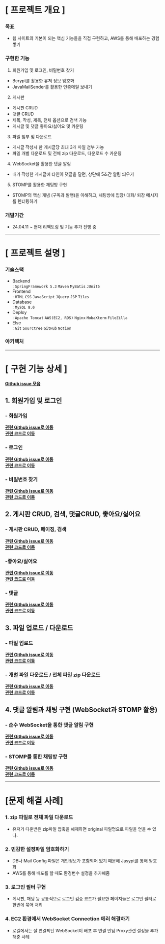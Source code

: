 # [ 프로젝트 개요 ]

### 목표
- 웹 사이트의 기본이 되는 핵심 기능들을 직접 구현하고, AWS를 통해 배포하는 경험 쌓기

### 구현한 기능
1. 회원가입 및 로그인, 비밀번호 찾기
  - Bcrypt를 활용한 유저 정보 암호화
  - JavaMailSender를 활용한 인증메일 보내기

2. 게시판 
  - 게시판 CRUD
  - 댓글 CRUD
  - 제목, 작성, 제목, 전체 옵션으로 검색 가능
  - 게시글 및 댓글 좋아요/싫어요 및 카운팅

3. 파일 첨부 및 다운로드
  - 게시글 작성시 한 게시글당 최대 3개 파일 첨부 가능
  - 파일 개별 다운로드 및 전체 zip 다운로드, 다운로드 수 카운팅

4. WebSocket을 활용한 댓글 알림
  - 내가 작성한 게시글에 타인이 댓글을 달면, 상단에 5초간 알림 띄우기

5. STOMP를 활용한 채팅방 구현
  - STOMP의 핵심 개념 (구독과 발행)을 이해하고, 
   채팅방에 입장/ 대화/ 퇴장 메시지를 렌더링하기

### 개발기간
  - 24.04.11 ~ 현재 리팩토링 및 기능 추가 진행 중

----------------

# [ 프로젝트 설명 ]

### 기술스택
- Backend  
: `SpringFramework 5.3` `Maven` `MyBatis` `JUnit5`
- Frontend  
: `HTML` `CSS` `JavaScript` `JQuery` `JSP` `Tiles`
- Database  
: `MySQL 8.0`
- Deploy  
: `Apache Tomcat` `AWS(EC2, RDS)`  `Nginx`  `MobaXterm`  `FileZilla`
- Else  
: `Git` `Sourctree` `GitHub`  `Notion`

### 아키텍처

----------------

# [ 구현 기능 상세 ]

**[Github issue 모음](https://github.com/pickylemon/2024-portfolio-2nd/issues?q=is%3Aissue+is%3Aclosed)**  

## 1. 회원가입 및 로그인
### - 회원가입
**[관련 Github issue로 이동](https://github.com/pickylemon/2024-portfolio-2nd/issues/3)**  
**[관련 코드로 이동](https://github.com/pickylemon/2024-portfolio-2nd/blob/develop/src/main/java/com/portfolio/www/auth/controller/JoinController.java)**

### - 로그인
**[관련 Github issue로 이동](https://github.com/pickylemon/2024-portfolio-2nd/issues/5)**  
**[관련 코드로 이동](https://github.com/pickylemon/2024-portfolio-2nd/blob/develop/src/main/java/com/portfolio/www/auth/controller/LoginController.java)**

### - 비밀번호 찾기
**[관련 Github issue로 이동](https://github.com/pickylemon/2024-portfolio-2nd/issues/7)**  
**[관련 코드로 이동](https://github.com/pickylemon/2024-portfolio-2nd/blob/develop/src/main/java/com/portfolio/www/auth/service/AuthCommonService.java)**

## 2. 게시판 CRUD, 검색, 댓글CRUD, 좋아요/싫어요

### - 게시판 CRUD, 페이징, 검색
**[관련 Github issue로 이동](https://github.com/pickylemon/2024-portfolio-2nd/issues/10)**  
**[관련 코드로 이동](https://github.com/pickylemon/2024-portfolio-2nd/blob/develop/src/main/java/com/portfolio/www/forum/notice/controller/NoticeController.java)**

### -좋아요/싫어요
**[관련 Github issue로 이동](https://github.com/pickylemon/2024-portfolio-2nd/issues/21)**  
**[관련 코드로 이동](https://github.com/pickylemon/2024-portfolio-2nd/blob/develop/src/main/java/com/portfolio/www/forum/notice/service/BoardService.java)**

### - 댓글
**[관련 Github issue로 이동](https://github.com/pickylemon/2024-portfolio-2nd/issues/19)**  
**[관련 코드로 이동](https://github.com/pickylemon/2024-portfolio-2nd/blob/develop/src/main/java/com/portfolio/www/forum/notice/controller/RestCommentController.java)**

## 3. 파일 업로드 / 다운로드

### - 파일 업로드
**[관련 Github issue로 이동](https://github.com/pickylemon/2024-portfolio-2nd/issues/17)**  
**[관련 코드로 이동](https://github.com/pickylemon/2024-portfolio-2nd/blob/develop/src/main/java/com/portfolio/www/forum/notice/util/FileUtil.java)**

### - 개별 파일 다운로드 / 전체 파일 zip 다운로드
**[관련 Github issue로 이동](https://github.com/pickylemon/2024-portfolio-2nd/issues/17)**  
**[관련 코드로 이동](https://github.com/pickylemon/2024-portfolio-2nd/blob/develop/src/main/java/com/portfolio/www/forum/notice/util/FileDownloadView.java)**



## 4. 댓글 알림과 채팅 구현 (WebSocket과 STOMP 활용)

### - 순수 WebSocket을 통한 댓글 알림 구현
**[관련 Github issue로 이동](https://github.com/pickylemon/2024-portfolio-2nd/issues/30)**  
**[관련 코드로 이동](https://github.com/pickylemon/2024-portfolio-2nd/blob/develop/src/main/java/com/portfolio/www/alarm/WebSocketHandler.java)**

### - STOMP를 통한 채팅방 구현
**[관련 Github issue로 이동](https://github.com/pickylemon/2024-portfolio-2nd/issues/38)**  
**[관련 코드로 이동](https://github.com/pickylemon/2024-portfolio-2nd/blob/develop/src/main/java/com/portfolio/www/chat/controller/ChatController.java)**

----------------

# [문제 해결 사례]

### 1. zip 파일로 전체 파일 다운로드
- 유저가 다운받은 zip파일 압축을 해제하면 original 파일명으로 파일을 얻을 수 있다.

### 2. 민감한 설정파일 암호화하기
- DB나 Mail Config 파일은 개인정보가 포함되어 있기 때문에 Jasypt를 통해 암호화
- AWS를 통해 배포를 할 때도 환경변수 설정을 추가해줌

### 3. 로그인 필터 구현
- 게시판, 채팅 등 공통적으로 로그인 검증 코드가 필요한 페이지들은
로그인 필터로 한번에 묶어 처리

### 4. EC2 환경에서 WebSocket Connection 에러 해결하기
- 로컬에서는 잘 연결되던 WebSocket이 배포 후 연결 안됨
Proxy관련 설정을 추가해준 사례